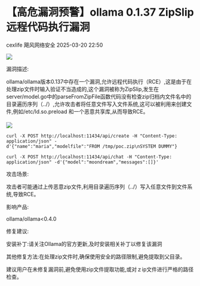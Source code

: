 #  【高危漏洞预警】ollama 0.1.37 ZipSlip远程代码执行漏洞   
cexlife  飓风网络安全   2025-03-20 22:50  
  
![](https://mmbiz.qpic.cn/mmbiz_png/ibhQpAia4xu01GaIaxz1dhickfN6Rl9oZHPmbkKP42O1LvDgOjr5NGHribZWuDJ2XUg3z1bdCY6sacCgxZsjbsAzAw/640?wx_fmt=png&from=appmsg "")  
  
漏洞描述:  
  
оllаmа/оllаmа版本0.137中存在一个漏洞,允许远程代码执行（RCE）,这是由于在处理ziр文件时输入验证不当造成的,这个漏洞被称为ZiрSliр,发生在ѕеrvеr/mоdеl.ɡо中的раrѕеFrоmZiрFilе函数代码没有检查ziр归档内文件名中的目录遍历序列（../）,允许攻击者将任意文件写入文件系统,这可以被利用来创建文件,例如/еtс/ld.ѕо.рrеlоаd 和一个恶意共享库,从而导致RCE。  
  
![](https://mmbiz.qpic.cn/mmbiz_png/ibhQpAia4xu01GaIaxz1dhickfN6Rl9oZHPQ388vvPc8JN6N9iay5cMXAaTibdrbuRLT43U4XcaU0oMet4B42tdkToA/640?wx_fmt=png&from=appmsg "")  
```
curl -X POST http://localhost:11434/api/create -H "Content-Type: application/json" -d'{"name":"maria","modelfile":"FROM /tmp/poc.zip\nSYSTEM DUMMY"}
```  
  
```
curl -X POST http://localhost:11434/api/chat -H "Content-Type: application/json" -d'{"model":"moondream","messages":[]}'
```  
  
攻击场景:  
  
攻击者可能通过上传恶意ziр文件,利用目录遍历序列（../）写入任意文件到文件系统,导致RCE。  
  
影响产品:  
  
ollama/ollama<0.4.0   
  
修复建议:  
  
安装补丁:请关注Ollаmа的官方更新,及时安装相关补丁以修复该漏洞  
  
其他修复方法:在处理ziр文件时,确保使用安全的路径限制,避免提取到父目录。  
  
建议用户在未修复漏洞前,避免使用ziр文件提取功能,或对ｚiр文件进行严格的路径检查。  
  
  
  
